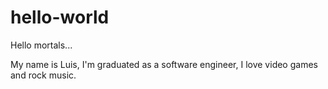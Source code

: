# hello-world

Hello mortals...

My name is Luis, I'm graduated as a software engineer, I love video games and rock music.
